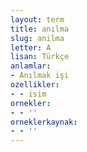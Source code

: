 ```yaml
---
layout: term
title: anılma
slug: anilma
letter: A
lisan: Türkçe
anlamlar:
- Anılmak işi
ozellikler:
- - isim
ornekler:
- - ''
orneklerkaynak:
- - ''
---
```

